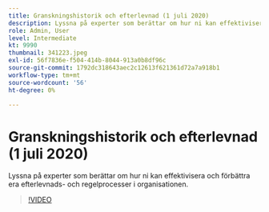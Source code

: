 ```yaml
---
title: Granskningshistorik och efterlevnad (1 juli 2020)
description: Lyssna på experter som berättar om hur ni kan effektivisera och förbättra era efterlevnads- och regelprocesser i organisationen.
role: Admin, User
level: Intermediate
kt: 9990
thumbnail: 341223.jpeg
exl-id: 56f7836e-f504-414b-8044-913a0b8df96c
source-git-commit: 1792dc318643aec2c12613f621361d72a7a918b1
workflow-type: tm+mt
source-wordcount: '56'
ht-degree: 0%

---
```


# Granskningshistorik och efterlevnad (1 juli 2020)

Lyssna på experter som berättar om hur ni kan effektivisera och förbättra era efterlevnads- och regelprocesser i organisationen.

>[!VIDEO](https://video.tv.adobe.com/v/341223/?quality=12&learn=on)

